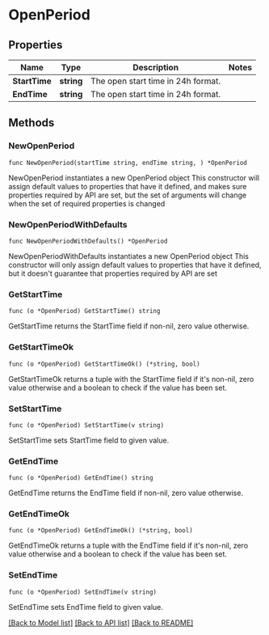 # OpenPeriod

## Properties

Name | Type | Description | Notes
------------ | ------------- | ------------- | -------------
**StartTime** | **string** | The open start time in 24h format. | 
**EndTime** | **string** | The open start time in 24h format. | 

## Methods

### NewOpenPeriod

`func NewOpenPeriod(startTime string, endTime string, ) *OpenPeriod`

NewOpenPeriod instantiates a new OpenPeriod object
This constructor will assign default values to properties that have it defined,
and makes sure properties required by API are set, but the set of arguments
will change when the set of required properties is changed

### NewOpenPeriodWithDefaults

`func NewOpenPeriodWithDefaults() *OpenPeriod`

NewOpenPeriodWithDefaults instantiates a new OpenPeriod object
This constructor will only assign default values to properties that have it defined,
but it doesn't guarantee that properties required by API are set

### GetStartTime

`func (o *OpenPeriod) GetStartTime() string`

GetStartTime returns the StartTime field if non-nil, zero value otherwise.

### GetStartTimeOk

`func (o *OpenPeriod) GetStartTimeOk() (*string, bool)`

GetStartTimeOk returns a tuple with the StartTime field if it's non-nil, zero value otherwise
and a boolean to check if the value has been set.

### SetStartTime

`func (o *OpenPeriod) SetStartTime(v string)`

SetStartTime sets StartTime field to given value.


### GetEndTime

`func (o *OpenPeriod) GetEndTime() string`

GetEndTime returns the EndTime field if non-nil, zero value otherwise.

### GetEndTimeOk

`func (o *OpenPeriod) GetEndTimeOk() (*string, bool)`

GetEndTimeOk returns a tuple with the EndTime field if it's non-nil, zero value otherwise
and a boolean to check if the value has been set.

### SetEndTime

`func (o *OpenPeriod) SetEndTime(v string)`

SetEndTime sets EndTime field to given value.



[[Back to Model list]](../README.md#documentation-for-models) [[Back to API list]](../README.md#documentation-for-api-endpoints) [[Back to README]](../README.md)


